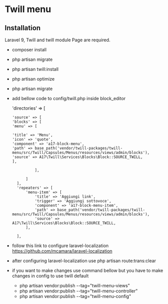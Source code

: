 # Twill menu



## Installation

Laravel 9, Twill and twill module Page are required.

- composer install
- php artisan migrate
- php artisan twill:install
- php artisan optimize
- php artisan migrate
- add bellow code to config/twill.php inside block_editor
 
    'directories' => [

      'source' => [
      'blocks' => [
      'menu' => [

      'title' => 'Menu',
      'icon' => 'quote',
      'component' => 'a17-block-menu',
      'path' => base_path('vendor/twill-packages/twill-menu/src/Twill/Capsules/Menus/resources/views/admin/blocks'),
      'source' => A17\Twill\Services\Blocks\Block::SOURCE_TWILL,
      ],

                ],

            ]
        ],
        'repeaters' => [
            'menu-item' => [
                'title' => 'Aggiungi link',
                'trigger' => 'Aggiungi sottovoce',
                'component' => 'a17-block-menu-item',
                'path' => base_path('vendor/twill-packages/twill-menu/src/Twill/Capsules/Menus/resources/views/admin/blocks'),
                'source' => A17\Twill\Services\Blocks\Block::SOURCE_TWILL,
            ],

        ],

- follow this link to configure laravel-localization
   https://github.com/mcamara/laravel-localization
- after configuring laravel-localization use 
 php artisan route:trans:clear
- if you want to make changes use command bellow but you have to make changes in config to use twill default 
  
  - php artisan vendor:publish  --tag="twill-menu-views"
  - php artisan vendor:publish  --tag="twill-menu-controller"
  - php artisan vendor:publish  --tag="twill-menu-config"
